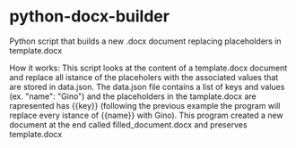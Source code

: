 # python-docx-builder
Python script that builds a new .docx document replacing placeholders in template.docx

How it works:
This script looks at the content of a template.docx document and replace all istance of the placeholers with the associated values that are stored in data.json.
The data.json file contains a list of keys and values (ex. "name": "Gino") and the placeholders in the tamplate.docx are rapresented has {{key}} (following the previous example the program will replace every istance of {{name}} with Gino).
This program created a new document at the end called filled_document.docx and preserves template.docx